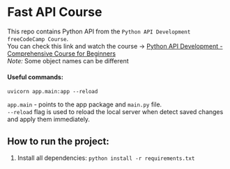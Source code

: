 # Fast API Course
This repo contains Python API from the `Python API Development freeCodeCamp Course`.  
You can check this link and watch the course -> [Python API Development - Comprehensive Course for Beginners](https://www.youtube.com/watch?v=0sOvCWFmrtA&t=3325s)  
*Note:* Some object names can be different

#### Useful commands:
```
uvicorn app.main:app --reload
``` 
`app.main` - points to the app package and `main.py` file.  
`--reload` flag is used to reload the local server when detect saved changes and apply them immediately.


## How to run the project:
1. Install all dependencies: 
        ```
        python install -r requirements.txt 
        ```
